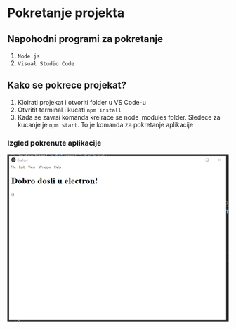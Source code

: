 # Pokretanje projekta

## Napohodni programi za pokretanje
1. ``Node.js``
2. ``Visual Studio Code``

## Kako se pokrece projekat?
1. Kloirati projekat i otvoriti folder u VS Code-u
2. Otvritit terminal i kucati ``npm install``
3. Kada se zavrsi komanda kreirace se node_modules folder. Sledece za kucanje je ``npm start``. To je komanda za pokretanje aplikacije

### Izgled pokrenute aplikacije

![Pocetna](startup.PNG)

